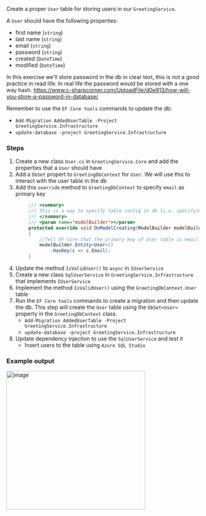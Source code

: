 Create a proper `User` table for storing users in our `GreetingService`. 

A `User` should have the following properties:
* first name (`string`)
* last name (`string`)
* email (`string`)
* password (`string`)
* created (`DateTime`)
* modified (`DateTime`)

In this exercise we'll store password in the db in clear text, this is not a good practice in read life. In real life the password would be stored with a one way hash.
https://www.c-sharpcorner.com/UploadFile/d0e913/how-will-you-store-a-password-in-database/

Remember to use the `EF Core tools` commands to update the db:
* `Add-Migration AddedUserTable -Project GreetingService.Infrastructure`
* `update-database -project GreetingService.Infrastructure`

### Steps
1. Create a new class `User.cs` in `GreetingService.Core` and add the properties that a `User` should have
2. Add a `DbSet` propert to `GreetingDbContext` for `User`. We will use this to interact with the user table in the db
3. Add this `override` method to `GreetingDbContext` to specify `email` as primary key
```c#
        /// <summary>
        /// This is a way to specify table config in db (i.e. specifying primary key)
        /// </summary>
        /// <param name="modelBuilder"></param>
        protected override void OnModelCreating(ModelBuilder modelBuilder)
        {
            //Tell EF Core that the primary key of User table is email
            modelBuilder.Entity<User>()
                .HasKey(c => c.Email);
        }
```
4. Update the method `IsValidUser()` to `async` in `IUserService`
5. Create a new class `SqlUserService` in `GreetingService.Infrastructure` that implements `IUserService`
6. Implement the method `IsValidUser()` using the `GreetingDbContext.User` table
7. Run the `EF Core tools` commands to create a migration and then update the db. This step will create the `User` table using the `DbSet<User>` property in the `GreetingDbContext` class.      
    - `Add-Migration AddedUserTable -Project GreetingService.Infrastructure`
    - `update-database -project GreetingService.Infrastructure`
8. Update dependency injection to use the `SqlUserService` and test it
    - Insert users to the table using `Azure SQL Studio`

### Example output
<img width="362" alt="image" src="https://user-images.githubusercontent.com/2921523/154059029-947901b7-a6a3-4224-80e7-4ed1bd92d386.png">
